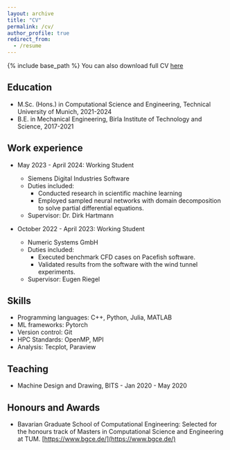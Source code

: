 ```yaml
---
layout: archive
title: "CV"
permalink: /cv/
author_profile: true
redirect_from:
  - /resume
---
```


{% include base_path %}
You can also download full CV [here](https://aditya-phopale.github.io/files/CV.pdf)

## Education

- M.Sc. (Hons.) in Computational Science and Engineering, Technical University of Munich, 2021-2024
- B.E. in Mechanical Engineering, Birla Institute of Technology and Science, 2017-2021

## Work experience

- May 2023 - April 2024: Working Student

  - Siemens Digital Industries Software
  - Duties included:
    - Conducted research in scientific machine learning
    - Employed sampled neural networks with domain decomposition to solve partial differential equations.
  - Supervisor: Dr. Dirk Hartmann

- October 2022 - April 2023: Working Student
  - Numeric Systems GmbH
  - Duties included:
    - Executed benchmark CFD cases on Pacefish software.
    - Validated results from the software with the wind tunnel experiments.
  - Supervisor: Eugen Riegel

## Skills

- Programming languages: C++, Python, Julia, MATLAB
- ML frameworks: Pytorch
- Version control: Git
- HPC Standards: OpenMP, MPI
- Analysis: Tecplot, Paraview

## Teaching

- Machine Design and Drawing, BITS - Jan 2020 - May 2020

## Honours and Awards

- Bavarian Graduate School of Computational Engineering: Selected for the honours track of Masters in Computational Science and Engineering at TUM. [https://www.bgce.de/](https://www.bgce.de/)
